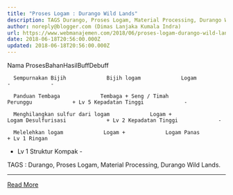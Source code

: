 ```yaml
---
title: "Proses Logam : Durango Wild Lands"
description: TAGS Durango, Proses Logam, Material Processing, Durango Wild Lands.
author: noreply@blogger.com (Dimas Lanjaka Kumala Indra)
url: https://www.webmanajemen.com/2018/06/proses-logam-durango-wild-lands.html
date: 2018-06-18T20:56:00.000Z
updated: 2018-06-18T20:56:00.000Z
---
```


Nama ProsesBahanHasilBuffDebuff
    
      Sempurnakan Bijih             Bijih logam             Logam             -             -           
    
      Panduan Tembaga             Tembaga + Seng / Timah             Perunggu             + Lv 5 Kepadatan Tinggi             -           
    
      Menghilangkan sulfur dari logam             Logam +             Logam Desulfurisasi             + Lv 2 Kepadatan Tinggi             -           
    
      Melelehkan logam             Logam +             Logam Panas                     + Lv 1 Ringan         
 + Lv 1 Struktur Kompak       -    
  
TAGS : Durango, Proses Logam, Material Processing, Durango Wild Lands.<hr/> <a href="https://www.webmanajemen.com/2018/06/proses-logam-durango-wild-lands.html" rel="follow" class="button" id="read-more">Read More</a>